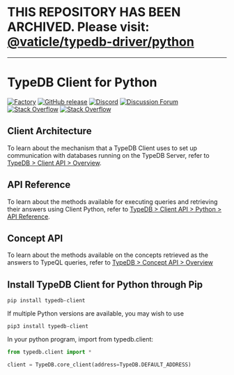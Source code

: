 # THIS REPOSITORY HAS BEEN ARCHIVED. Please visit: [@vaticle/typedb-driver/python](https://github.com/vaticle/typedb-driver/tree/development/python)

---

# TypeDB Client for Python

[![Factory](https://factory.vaticle.com/api/status/vaticle/typedb-client-python/badge.svg)](https://factory.vaticle.com/vaticle/typedb-client-python)
[![GitHub release](https://img.shields.io/github/release/vaticle/typedb-client-python.svg)](https://github.com/vaticle/typedb/releases/latest)
[![Discord](https://img.shields.io/discord/665254494820368395?color=7389D8&label=chat&logo=discord&logoColor=ffffff)](https://vaticle.com/discord)
[![Discussion Forum](https://img.shields.io/discourse/https/forum.vaticle.com/topics.svg)](https://forum.vaticle.com)
[![Stack Overflow](https://img.shields.io/badge/stackoverflow-typedb-796de3.svg)](https://stackoverflow.com/questions/tagged/typedb)
[![Stack Overflow](https://img.shields.io/badge/stackoverflow-typeql-3dce8c.svg)](https://stackoverflow.com/questions/tagged/typeql)

## Client Architecture
To learn about the mechanism that a TypeDB Client uses to set up communication with databases running on the TypeDB Server, refer to [TypeDB > Client API > Overview](http://docs.vaticle.com/docs/client-api/overview).

## API Reference
To learn about the methods available for executing queries and retrieving their answers using Client Python, refer to [TypeDB > Client API > Python > API Reference](http://docs.vaticle.com/docs/client-api/python#api-reference).

## Concept API
To learn about the methods available on the concepts retrieved as the answers to TypeQL queries, refer to [TypeDB > Concept API > Overview](http://docs.vaticle.com/docs/concept-api/overview)

## Install TypeDB Client for Python through Pip
```
pip install typedb-client
```
If multiple Python versions are available, you may wish to use
```
pip3 install typedb-client
```

In your python program, import from typedb.client:
```py
from typedb.client import *

client = TypeDB.core_client(address=TypeDB.DEFAULT_ADDRESS)
```
